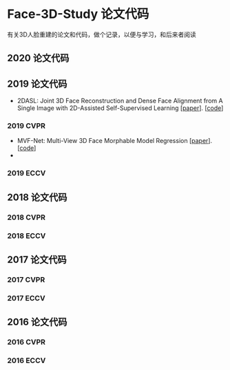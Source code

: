 # Face-3D-Study 论文代码
有关3D人脸重建的论文和代码，做个记录，以便与学习，和后来者阅读
## 2020 论文代码

## 2019  论文代码
- 2DASL: Joint 3D Face Reconstruction and Dense Face Alignment from A Single Image with 2D-Assisted Self-Supervised Learning [[paper](https://github.com/XgTu/2DASL)]. [[code](https://arxiv.org/abs/1903.09359)]
### 2019 CVPR
- MVF-Net: Multi-View 3D Face Morphable Model Regression [[paper](http://openaccess.thecvf.com/content_CVPR_2019/html/Wu_MVF-Net_Multi-View_3D_Face_Morphable_Model_Regression_CVPR_2019_paper.html)]. [[code](https://github.com/Fanziapril/mvfnet)]
- 
### 2019 ECCV

## 2018 论文代码
### 2018 CVPR

### 2018 ECCV

## 2017 论文代码
### 2017 CVPR

### 2017 ECCV


## 2016 论文代码
### 2016 CVPR
### 2016 ECCV
